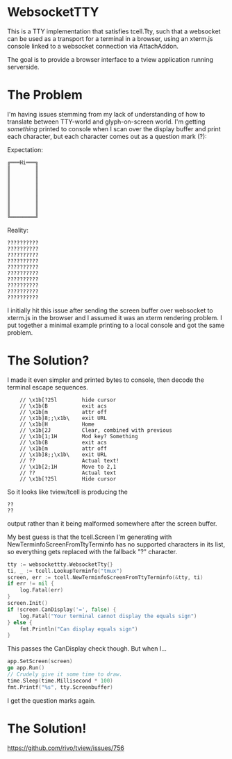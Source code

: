 # WebsocketTTY

This is a TTY implementation that satisfies tcell.Tty, such that a websocket can be used
as a transport for a terminal in a browser, using an xterm.js console linked to a websocket
connection via AttachAddon.

The goal is to provide a browser interface to a tview application running serverside.

# The Problem

I'm having issues stemming from my lack of understanding of how to translate between
TTY-world and glyph-on-screen world. I'm getting *something* printed to console when
I scan over the display buffer and print each character, but each character comes out
as a question mark (?):

Expectation:
```
╔═══Hi═══╗
║        ║
║        ║
║        ║
║        ║
║        ║
║        ║
║        ║
║        ║
╚════════╝
```

Reality:
```
??????????
??????????
??????????
??????????
??????????
??????????
??????????
??????????
??????????
??????????
```

I initially hit this issue after sending the screen buffer over websocket to xterm.js
in the browser and I assumed it was an xterm rendering problem. I put together a minimal
example printing to a local console and got the same problem.

# The Solution?

I made it even simpler and printed bytes to console, then decode the terminal escape sequences.
```
	// \x1b[?25l		hide cursor
	// \x1b(B			exit acs
	// \x1b[m			attr off
	// \x1b]8;;\x1b\	exit URL
	// \x1b[H			Home
	// \x1b[2J			Clear, combined with previous
	// \x1b[1;1H		Mod key? Something
	// \x1b(B			exit acs
	// \x1b[m			attr off
	// \x1b]8;;\x1b\	exit URL
	// ??				Actual text!
	// \x1b[2;1H		Move to 2,1
	// ??				Actual text
	// \x1b[?25l		Hide cursor
```
So it looks like tview/tcell is producing the
```
??
??
```
output rather than it being malformed somewhere after the screen buffer.

My best guess is that the tcell.Screen I'm generating with NewTerminfoScreenFromTtyTerminfo
has no supported characters in its list, so everything gets replaced with the fallback "?"
character.

```go
tty := websockettty.WebsocketTty{}
ti, _ := tcell.LookupTerminfo("tmux")
screen, err := tcell.NewTerminfoScreenFromTtyTerminfo(&tty, ti)
if err != nil {
    log.Fatal(err)
}
screen.Init()
if !screen.CanDisplay('=', false) {
    log.Fatal("Your terminal cannot display the equals sign")
} else {
    fmt.Println("Can display equals sign")
}
```

This passes the CanDisplay check though. But when I...

```go
app.SetScreen(screen)
go app.Run()
// Crudely give it some time to draw.
time.Sleep(time.Millisecond * 100)
fmt.Printf("%s", tty.Screenbuffer)
```

I get the question marks again.

# The Solution!

https://github.com/rivo/tview/issues/756
